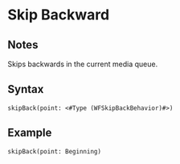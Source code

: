 # Skip Backward
## Notes
Skips backwards in the current media queue.
## Syntax
```
skipBack(point: <#Type (WFSkipBackBehavior)#>)
```
## Example
```
skipBack(point: Beginning)
```